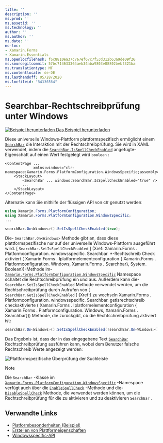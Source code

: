 ```yaml
---
title: ''
description: ''
ms.prod: ''
ms.assetid: ''
ms.technology: ''
author: ''
ms.author: ''
ms.date: ''
no-loc:
- Xamarin.Forms
- Xamarin.Essentials
ms.openlocfilehash: f6c8810ea37c767ef67c7f53d312b63a9de09f26
ms.sourcegitcommit: 57bc714633364aeb34aba9803e88802bebf321ba
ms.translationtype: MT
ms.contentlocale: de-DE
ms.lasthandoff: 05/28/2020
ms.locfileid: "84136564"
---
```

# <a name="searchbar-spell-check-on-windows"></a>Searchbar-Rechtschreibprüfung unter Windows

[![Beispiel herunterladen](~/media/shared/download.png) Das Beispiel herunterladen](https://docs.microsoft.com/samples/xamarin/xamarin-forms-samples/userinterface-platformspecifics)

Diese universelle Windows-Plattform plattformspezifisch ermöglicht einem [`SearchBar`](xref:Xamarin.Forms.SearchBar) die Interaktion mit der Rechtschreibprüfung. Sie wird in XAML verwendet, indem die [`SearchBar.IsSpellCheckEnabled`](xref:Xamarin.Forms.PlatformConfiguration.WindowsSpecific.SearchBar.IsSpellCheckEnabledProperty) angefügte-Eigenschaft auf einen Wert festgelegt wird `boolean` :

```xaml
<ContentPage ...
             xmlns:windows="clr-namespace:Xamarin.Forms.PlatformConfiguration.WindowsSpecific;assembly=Xamarin.Forms.Core">
    <StackLayout>
        <SearchBar ... windows:SearchBar.IsSpellCheckEnabled="true" />
        ...
    </StackLayout>
</ContentPage>
```

Alternativ kann Sie mithilfe der flüssigen API von c# genutzt werden:

```csharp
using Xamarin.Forms.PlatformConfiguration;
using Xamarin.Forms.PlatformConfiguration.WindowsSpecific;
...

searchBar.On<Windows>().SetIsSpellCheckEnabled(true);
```

Die- `SearchBar.On<Windows>` Methode gibt an, dass diese plattformspezifische nur auf der universelle Windows-Plattform ausgeführt wird. [ `SearchBar.SetIsSpellCheckEnabled` ] (Xref: Xamarin.Forms . Platformconfiguration. windowsspecific. Searchbar. *-Rechtschreib Check aktiviert ( Xamarin.Forms . Iplatformelementconfiguration { Xamarin.Forms . Platformconfiguration. Windows, Xamarin.Forms . Searchbar}, System. Boolean))-Methode im- [`Xamarin.Forms.PlatformConfiguration.WindowsSpecific`](xref:Xamarin.Forms.PlatformConfiguration.WindowsSpecific) Namespace schaltet die Rechtschreibprüfung ein und aus. Außerdem kann die- `SearchBar.SetIsSpellCheckEnabled` Methode verwendet werden, um die Rechtschreibprüfung durch Aufrufen von [ `SearchBar.GetIsSpellCheckEnabled` ] (Xref:) zu wechseln Xamarin.Forms . Platformconfiguration. windowsspecific. Searchbar. getisrechtschreib checkaktivierte ( Xamarin.Forms . Iplatformelementconfiguration { Xamarin.Forms . Platformconfiguration. Windows, Xamarin.Forms . Searchbar})) Methode, die zurückgibt, ob die Rechtschreibprüfung aktiviert ist:

```csharp
searchBar.On<Windows>().SetIsSpellCheckEnabled(!searchBar.On<Windows>().GetIsSpellCheckEnabled());
```

Das Ergebnis ist, dass der in das eingegebene Text [`SearchBar`](xref:Xamarin.Forms.SearchBar) Rechtschreibprüfung ausführen kann, wobei dem Benutzer falsche Rechtschreib Werte angezeigt werden:

![Plattformspezifische Überprüfung der Suchleiste](searchbar-spell-check-images/searchbar-spellcheck.png "Plattformspezifische Überprüfung der Suchleiste")

> [!NOTE]
> Die `SearchBar` -Klasse im [`Xamarin.Forms.PlatformConfiguration.WindowsSpecific`](xref:Xamarin.Forms.PlatformConfiguration.WindowsSpecific) -Namespace verfügt auch über die [`EnableSpellCheck`](xref:Xamarin.Forms.PlatformConfiguration.WindowsSpecific.SearchBar.EnableSpellCheck*) -Methode und die- [`DisableSpellCheck`](xref:Xamarin.Forms.PlatformConfiguration.WindowsSpecific.SearchBar.DisableSpellCheck*) Methode, die verwendet werden können, um die Rechtschreibprüfung für die zu aktivieren und zu deaktivieren `SearchBar` .

## <a name="related-links"></a>Verwandte Links

- [Platformbesonderheiten (Beispiel)](https://docs.microsoft.com/samples/xamarin/xamarin-forms-samples/userinterface-platformspecifics)
- [Erstellen von Plattformeigenschaften](~/xamarin-forms/platform/platform-specifics/index.md#creating-platform-specifics)
- [Windowsspecific-API](xref:Xamarin.Forms.PlatformConfiguration.WindowsSpecific)
